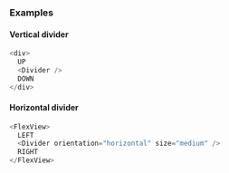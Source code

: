 ### Examples

#### Vertical divider

```js
<div>
  UP
  <Divider />
  DOWN
</div>
```

#### Horizontal divider

```js
<FlexView>
  LEFT
  <Divider orientation="horizontal" size="medium" />
  RIGHT
</FlexView>
```
